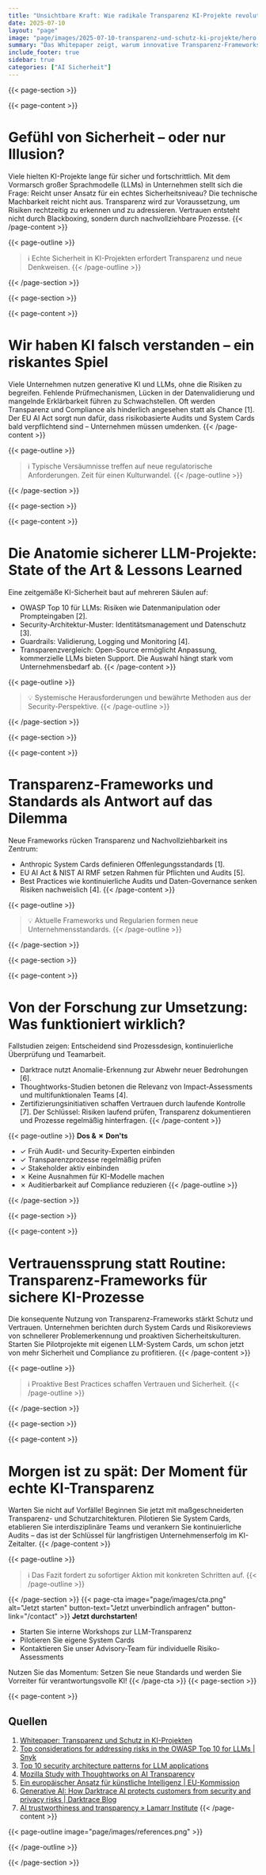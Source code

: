 ```yaml
---
title: "Unsichtbare Kraft: Wie radikale Transparenz KI-Projekte revolutioniert"
date: 2025-07-10
layout: "page"
image: "page/images/2025-07-10-transparenz-und-schutz-ki-projekte/hero.jpg"
summary: "Das Whitepaper zeigt, warum innovative Transparenz-Frameworks wie das von Anthropic essenziell für Sicherheit und Auditierbarkeit von LLMs sind. Es erläutert, wie Unternehmen durch System Cards, Risk-Audits und Best Practices sichere KI-Prozesse etablieren. Grundlage bilden Fallstudien, aktuelle Regulierungen und zentrale Trends für Entscheider."
include_footer: true
sidebar: true
categories: ["AI Sicherheit"]
---
```


{{< page-section >}}

{{< page-content >}}
# Gefühl von Sicherheit – oder nur Illusion?

Viele hielten KI-Projekte lange für sicher und fortschrittlich. Mit dem Vormarsch großer Sprachmodelle (LLMs) in Unternehmen stellt sich die Frage: Reicht unser Ansatz für ein echtes Sicherheitsniveau? Die technische Machbarkeit reicht nicht aus. Transparenz wird zur Voraussetzung, um Risiken rechtzeitig zu erkennen und zu adressieren. Vertrauen entsteht nicht durch Blackboxing, sondern durch nachvollziehbare Prozesse.
{{< /page-content >}}

{{< page-outline >}}
> ℹ️
Echte Sicherheit in KI-Projekten erfordert Transparenz und neue Denkweisen.
{{< /page-outline >}}

{{< /page-section >}}

{{< page-section >}}

{{< page-content >}}
# Wir haben KI falsch verstanden – ein riskantes Spiel

Viele Unternehmen nutzen generative KI und LLMs, ohne die Risiken zu begreifen. Fehlende Prüfmechanismen, Lücken in der Datenvalidierung und mangelnde Erklärbarkeit führen zu Schwachstellen. Oft werden Transparenz und Compliance als hinderlich angesehen statt als Chance [1]. Der EU AI Act sorgt nun dafür, dass risikobasierte Audits und System Cards bald verpflichtend sind – Unternehmen müssen umdenken.
{{< /page-content >}}

{{< page-outline >}}
> ℹ️
Typische Versäumnisse treffen auf neue regulatorische Anforderungen. Zeit für einen Kulturwandel.
{{< /page-outline >}}

{{< /page-section >}}

{{< page-section >}}

{{< page-content >}}
# Die Anatomie sicherer LLM-Projekte: State of the Art & Lessons Learned

Eine zeitgemäße KI-Sicherheit baut auf mehreren Säulen auf:

- OWASP Top 10 für LLMs: Risiken wie Datenmanipulation oder Prompteingaben [2].
- Security-Architektur-Muster: Identitätsmanagement und Datenschutz [3].
- Guardrails: Validierung, Logging und Monitoring [4].
- Transparenzvergleich: Open-Source ermöglicht Anpassung, kommerzielle LLMs bieten Support. Die Auswahl hängt stark vom Unternehmensbedarf ab.
{{< /page-content >}}

{{< page-outline >}}
> 💡
Systemische Herausforderungen und bewährte Methoden aus der Security-Perspektive.
{{< /page-outline >}}

{{< /page-section >}}

{{< page-section >}}

{{< page-content >}}
# Transparenz-Frameworks und Standards als Antwort auf das Dilemma

Neue Frameworks rücken Transparenz und Nachvollziehbarkeit ins Zentrum:

- Anthropic System Cards definieren Offenlegungsstandards [1].
- EU AI Act & NIST AI RMF setzen Rahmen für Pflichten und Audits [5].
- Best Practices wie kontinuierliche Audits und Daten-Governance senken Risiken nachweislich [4].
{{< /page-content >}}

{{< page-outline >}}
> 💡
Aktuelle Frameworks und Regularien formen neue Unternehmensstandards.
{{< /page-outline >}}

{{< /page-section >}}

{{< page-section >}}

{{< page-content >}}
# Von der Forschung zur Umsetzung: Was funktioniert wirklich?

Fallstudien zeigen: Entscheidend sind Prozessdesign, kontinuierliche Überprüfung und Teamarbeit.
- Darktrace nutzt Anomalie-Erkennung zur Abwehr neuer Bedrohungen [6].
- Thoughtworks-Studien betonen die Relevanz von Impact-Assessments und multifunktionalen Teams [4].
- Zertifizierungsinitiativen schaffen Vertrauen durch laufende Kontrolle [7].
Der Schlüssel: Risiken laufend prüfen, Transparenz dokumentieren und Prozesse regelmäßig hinterfragen.
{{< /page-content >}}

{{< page-outline >}}
**Dos & ✗ Don'ts**
- ✓ Früh Audit- und Security-Experten einbinden
- ✓ Transparenzprozesse regelmäßig prüfen
- ✓ Stakeholder aktiv einbinden
- ✗ Keine Ausnahmen für KI-Modelle machen
- ✗ Auditierbarkeit auf Compliance reduzieren
{{< /page-outline >}}

{{< /page-section >}}

{{< page-section >}}

{{< page-content >}}
# Vertrauenssprung statt Routine: Transparenz-Frameworks für sichere KI-Prozesse

Die konsequente Nutzung von Transparenz-Frameworks stärkt Schutz und Vertrauen. Unternehmen berichten durch System Cards und Risikoreviews von schnellerer Problemerkennung und proaktiven Sicherheitskulturen. Starten Sie Pilotprojekte mit eigenen LLM-System Cards, um schon jetzt von mehr Sicherheit und Compliance zu profitieren.
{{< /page-content >}}

{{< page-outline >}}
> ℹ️
Proaktive Best Practices schaffen Vertrauen und Sicherheit.
{{< /page-outline >}}

{{< /page-section >}}

{{< page-section >}}

{{< page-content >}}
# Morgen ist zu spät: Der Moment für echte KI-Transparenz

Warten Sie nicht auf Vorfälle! Beginnen Sie jetzt mit maßgeschneiderten Transparenz- und Schutzarchitekturen. Pilotieren Sie System Cards, etablieren Sie interdisziplinäre Teams und verankern Sie kontinuierliche Audits – das ist der Schlüssel für langfristigen Unternehmenserfolg im KI-Zeitalter.
{{< /page-content >}}

{{< page-outline >}}
> ℹ️
Das Fazit fordert zu sofortiger Aktion mit konkreten Schritten auf.
{{< /page-outline >}}

{{< /page-section >}}
{{< page-cta image="page/images/cta.png" alt="Jetzt starten" button-text="Jetzt unverbindlich anfragen" button-link="/contact" >}}
**Jetzt durchstarten!**

- Starten Sie interne Workshops zur LLM-Transparenz
- Pilotieren Sie eigene System Cards
- Kontaktieren Sie unser Advisory-Team für individuelle Risiko-Assessments

Nutzen Sie das Momentum: Setzen Sie neue Standards und werden Sie Vorreiter für verantwortungsvolle KI!
{{< /page-cta >}}
{{< page-section >}}

{{< page-content >}}
## Quellen

1. [Whitepaper: Transparenz und Schutz in KI-Projekten](page/2025-07-10-transparenz-und-schutz-ki-projekte)  
2. [Top considerations for addressing risks in the OWASP Top 10 for LLMs | Snyk](https://snyk.io/de/blog/addressing-risks-in-the-owasp-top-10-for-llms/)  
3. [Top 10 security architecture patterns for LLM applications](https://www.redhat.com/de/blog/top-10-security-architecture-patterns-llm-applications)  
4. [Mozilla Study with Thoughtworks on AI Transparency](https://www.thoughtworks.com/en-de/about-us/news/2023/mozilla-study-with-thoughtworks-on-ai-transparency-)  
5. [Ein europäischer Ansatz für künstliche Intelligenz | EU-Kommission](https://digital-strategy.ec.europa.eu/de/policies/european-approach-artificial-intelligence)  
6. [Generative AI: How Darktrace AI protects customers from security and privacy risks | Darktrace Blog](https://fr.darktrace.com/blog/generative-ai-how-darktrace-ai-protects-8-400-customers-from-security-and-privacy-risks)  
7. [AI trustworthiness and transparency » Lamarr Institute](https://lamarr-institute.org/blog/ai-trustworthiness/?pg=9)
{{< /page-content >}}

{{< page-outline image="page/images/references.png" >}}

{{< /page-outline >}}

{{< /page-section >}}